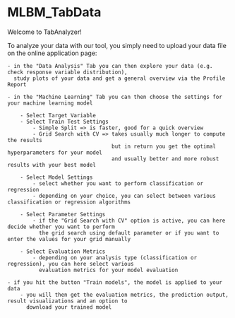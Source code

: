 # MLBM_TabData
 
 Welcome to TabAnalyzer!

 To analyze your data with our tool, you simply need to upload your data file on the online application page:

    - in the "Data Analysis" Tab you can then explore your data (e.g. check response variable distribution),
      study plots of your data and get a general overview via the Profile Report

    - in the "Machine Learning" Tab you can then choose the settings for your machine learning model

        - Select Target Variable
        - Select Train Test Settings
            - Simple Split => is faster, good for a quick overview
            - Grid Search with CV => takes usually much longer to compute the results
                                     but in return you get the optimal hyperparameters for your model 
                                     and usually better and more robust results with your best model

        - Select Model Settings
            - select whether you want to perform classification or regression
            - depending on your choice, you can select between various classification or regression algorithms

        - Select Parameter Settings
            - if the "Grid Search with CV" option is active, you can here decide whether you want to perform 
              the grid search using default parameter or if you want to enter the values for your grid manually

        - Select Evaluation Metrics
            - depending on your analysis type (classification or regression), you can here select various         
              evaluation metrics for your model evaluation

    - if you hit the button "Train models", the model is applied to your data 
        - you will then get the evaluation metrics, the prediction output, result visualizations and an option to 
          download your trained model

 
